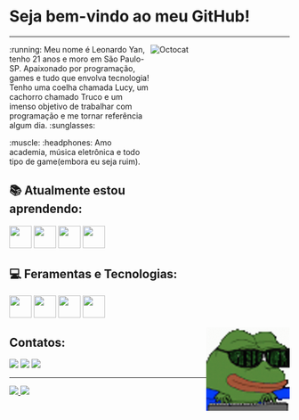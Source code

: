 # Seja bem-vindo ao meu GitHub! 
<hr> <img align="right" width="250" height="250" src="https://user-images.githubusercontent.com/71907948/206302297-4e9ef263-d22d-47fd-810b-ab5840ad6d09.png" alt="Octocat"/>
<p>:running: Meu nome é Leonardo Yan, tenho 21 anos e moro em São Paulo-SP. Apaixonado por programação, games e tudo que envolva tecnologia! Tenho uma coelha chamada Lucy, um cachorro chamado Truco e um imenso objetivo de trabalhar com programação e me tornar referência algum dia. :sunglasses: </p> 

<p> :muscle: :headphones: Amo academia, música eletrônica e todo tipo de game(embora eu seja ruim). </p>

## :books: Atualmente estou aprendendo: 
<img src="https://cdn.jsdelivr.net/gh/devicons/devicon/icons/css3/css3-original-wordmark.svg" width="40" height="40"/> <img src="https://cdn.jsdelivr.net/gh/devicons/devicon/icons/html5/html5-original-wordmark.svg" width="40" height="40"/> <img src="https://cdn.jsdelivr.net/gh/devicons/devicon/icons/javascript/javascript-original.svg" width="40" height="40"/> <img src="https://cdn.jsdelivr.net/gh/devicons/devicon/icons/linux/linux-original.svg" width="40" height="40"/> 

## :computer: Feramentas e Tecnologias:
<img src="https://cdn.jsdelivr.net/gh/devicons/devicon/icons/vscode/vscode-original.svg" width="40" height="40"/> <img src="https://cdn.jsdelivr.net/gh/devicons/devicon/icons/github/github-original.svg" width="40" height="40"/> <img src="https://cdn.jsdelivr.net/gh/devicons/devicon/icons/git/git-original.svg" width="40" height="40"/> <img src="https://cdn.jsdelivr.net/gh/devicons/devicon/icons/figma/figma-original.svg" width="40" height="40"/> 

<p><img width="150" height="150" align="right" src="https://github.com/Risole490/Risole490/blob/main/hacker-pepe.gif" alt="Gif hacker pepe"/></p>

## Contatos:
<div>
  <a href="https://instagram.com/risol3" target="_blank"><img src="https://img.shields.io/badge/-Instagram-%23E4405F?style=for-the-badge&logo=instagram&logoColor=white" target="_blank"></a>
  <a href = "mailto: lionarrdux22@gmail.com"><img src="https://img.shields.io/badge/Gmail-D14836?style=for-the-badge&logo=gmail&logoColor=white" target="_blank"></a>
  <a href="https://www.linkedin.com/in/leonardo-ricioli-107322186/" target="_blank"><img src="https://img.shields.io/badge/-LinkedIn-%230077B5?style=for-the-badge&logo=linkedin&logoColor=white" target="_blank"></a>   
</div>

<hr>
<div>
<a href="https://github.com/Risole490">
<img height="180em" src="https://github-readme-stats.vercel.app/api/top-langs/?username=Risole490&layout=compact&langs_count=7&theme=dracula"/>
<img height="180em" src="https://github-readme-stats.vercel.app/api?username=Risole490&show_icons=true&theme=dracula&include_all_commits=true&count_private=true"/>
</div>
